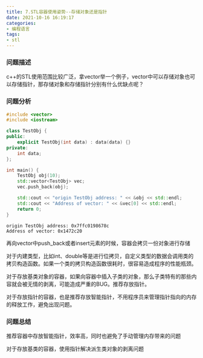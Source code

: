 ```yaml
---
title: 7.STL容器使用姿势--存储对象还是指针
date: 2021-10-16 16:19:17
categories:
- 编程语言
tags:
- stl
---
```


### 问题描述

c++的STL使用范围比较广泛，拿vector举一个例子，vector中可以存储对象也可以存储指针，那存储对象和存储指针分别有什么优缺点呢？

### 问题分析

```c++
#include <vector>
#include <iostream>

class TestObj {
public:
    explicit TestObj(int data) : data(data) {} 
private:
    int data;
};

int main() {
    TestObj obj(10);
    std::vector<TestObj> vec;
    vec.push_back(obj);

    std::cout << "origin TestObj address: " << &obj << std::endl;
    std::cout << "Address of vector: " << &vec[0] << std::endl;
    return 0;
}
```

```
origin TestObj address: 0x7ffc0198678c
Address of vector: 0x1472c20
```

再向vector中push_back或者insert元素的时候，容器会拷贝一份对象进行存储

对于内建类型，比如int、double等是进行位拷贝，自定义类型的数据会调用类的拷贝构造函数。如果一个类的拷贝构造函数很耗时，很容易造成程序的性能瓶颈。

对于存放基类对象的容器，如果向容器中插入子类的对象，那么子类特有的那些内容就会被无情的剥离，可能造成严重的BUG。推荐存放指针。

对于存放指针的容器，也是推荐存放智能指针，不用程序员来管理指针指向的内存的释放工作，避免出现问题。

### 问题总结

推荐容器中存放智能指针，效率高，同时也避免了手动管理内存带来的问题

对于存放基类的容器，使用指针解决派生类对象的剥离问题